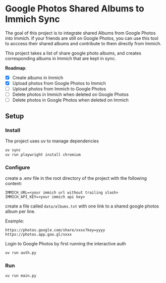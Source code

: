 # Google Photos Shared Albums to Immich Sync

The goal of this project is to integrate shared Albums from Google Photos into Immich.
If your friends are still on Google Photos, you can use this tool to acccess their shared albums and contribute to them directly from Immich.

This project takes a list of share google photo albums, and creates corresponding albums in Immich that are kept in sync.

**Roadmap**:
- [x] Create albums in Immich
- [x] Upload photos from Google Photos to Immich
- [ ] Upload photos from Immich to Google Photos
- [ ] Delete photos in Immich when deleted on Google Photos
- [ ] Delete photos in Google Photos when deleted on Immich

## Setup

### Install
The project uses uv to manage dependencies

```bash
uv sync
uv run playwright install chromium
```

### Configure
create a .env file in the root directory of the project with the following content:

```
IMMICH_URL=<your immich url without trailing slash>
IMMICH_API_KEY=<your immich api key>
```

create a file called `data/albums.txt` with one link to a shared google photos album per line.

Example:
```
https://photos.google.com/share/xxxx?key=yyyy
https://photos.app.goo.gl/xxxx
```

Login to Google Photos by first running the interactive auth
```bash
uv run auth.py
```

### Run
```bash
uv run main.py
```